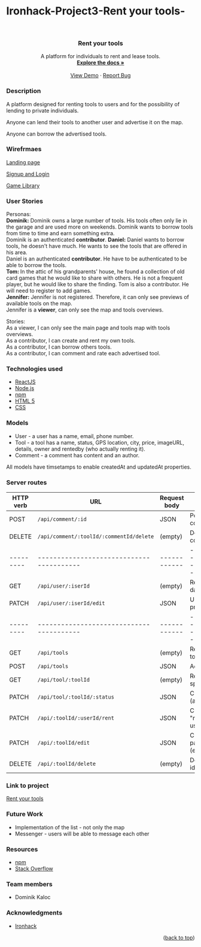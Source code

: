 # Ironhack-Project3-Rent your tools-
<div id="top"></div>
<!-- PROJECT LOGO -->
<br />
<div align="center">
 <!-- <a href="https://github.com/DomKal11/Project2-cardspedia/">
    <img src="main/Assets/Images/Others/our_host.png" alt="Logo" width="80" height="80"> -->
  </a>

<h3 align="center">Rent your tools</h3>

  <p align="center">
    A platform for individuals to rent and lease tools.
    <br />
    <a href="https://github.com/DomKal11/rent-your-tool-client"><strong>Explore the docs »</strong></a>
    <br />
    <br />
    <a href="https://rentyourtools.netlify.app/">View Demo</a>
    ·
    <a href="https://github.com/DomKal11/rent-your-tool-client/issues">Report Bug</a>
  </p>
</div>


<!-- ABOUT THE PROJECT -->
### Description 
 A platform designed for renting tools to users and for the possibility of lending to private individuals.

Anyone can lend their tools to another user and advertise it on the map.

Anyone can borrow the advertised tools.


<!-- WIREFRAMES -->
### Wirefrmaes 

[Landing page](/public/images/wireframes/Wireframe_Landing.png?raw=true "Landing Page")

[Signup and Login](/public/images/wireframes/Wireframe_SignupLogin.png?raw=true "Signup and Login")

[Game Library](/public/images/wireframes/Wireframe_GameLibrary.png?raw=true "Game Library")

<!--USER STORIES-->
### User Stories

Personas:<br />
<b>Dominik:</b> Dominik owns a large number of tools. His tools often only lie in the garage and are used more on weekends. Dominik wants to borrow tools from time to time and earn something extra.<br />
Dominik is an authenticated <b>contributor</b>.
<b>Daniel:</b> Daniel wants to borrow tools, he doesn't have much. He wants to see the tools that are offered in his area.<br />
Daniel is an authenticated <b>contributor</b>. He have to be authenticated to be able to borrow the tools.<br />
<b>Tom: </b> In the attic of his grandparents' house, he found a collection of old card games that he would like to share with others. He is not a frequent player, but he would like to share the finding.
Tom is also a contributor. He will need to register to add games.<br />
<b>Jennifer:</b> Jennifer is not registered. Therefore, it can only see previews of available tools on the map.<br />
Jennifer is a <b>viewer</b>, can only see the map and tools overviews.<br />

Stories:<br />
As a viewer, I can only see the main page and tools map with tools overviews.<br />
As a contributor, I can create and rent my own tools.<br />
As a contributor, I can borrow others tools.<br />
As a contributor, I can comment and rate each advertised tool.<br />

<!--TECHNOLOGIES USED-->
### Technologies used

* [ReactJS](https://reactjs.org/)
* [Node.js](https://nodejs.org/)
* [npm](https://www.npmjs.com/")
* [HTML 5](http://www.html5.com/)
* [CSS](https://www.w3schools.com/w3css/defaulT.asp)


<!--MODELS-->
### Models

* User - a user has a name, email, phone number. 
* Tool - a tool has a name, status, GPS location, city, price, imageURL, details, owner and rentedby (who actually renting it).
* Comment - a comment has content and an author.

All models have timsetamps to enable createdAt and updatedAt properties.


<!--SERVER ROUTES-->
### Server routes

| HTTP verb | URL                                      | Request body | Action                                 |
| --------- | ---------------------------------------- | ------------ | -------------------------------------- |
| POST      | `/api/comment/:id`                       | JSON         | Posting comment                        |
| DELETE    | `/api/comment/:toolId/:commentId/delete` | (empty)      | Deleting comment                       |
| --------- | ---------------------------------------- | ------------ | -------------------------------------- |
| GET       | `/api/user/:iserId`                      | (empty)      | Returns user data                      |
| PATCH     | `/api/user/:iserId/edit`                 | JSON         | Updating user profile                  |
| --------- | ---------------------------------------- | ------------ | -------------------------------------- |
| GET       | `/api/tools`                             | (empty)      | Returns all the tools                  |
| POST      | `/api/tools`                             | JSON         | Adds a new tool                        |
| GET       | `/api/tool/:toolId`                      | (empty)      | Returns the specified tool             |
| PATCH     | `/api/tool/:toolId/:status`              | JSON         | Changing status (available/rented      |
| PATCH     | `/api/:toolId/:userId/rent`              | JSON         | Changing "rentedby" to user who rented |
| PATCH     | `/api/:toolId/edit`                      | JSON         | Changing tool parameters (edit)        |
| DELETE    | `/api/:toolId/delete`                    | (empty)      | Deleting tool by id                    |

<!--Project Link-->
### Link to project
<a href="https://rentyourtools.netlify.app/">Rent your tools</a>


<!--Future Work-->

### Future Work
* Implementation of the list - not only the map
* Messenger - users will be able to message each other


<!--RESOURCES-->
### Resources
* <a href="https://www.npmjs.com/">npm</a>
* <a href="https://stackoverflow.com/">Stack Overflow</a>


<!--TEAM MEMBERS-->
### Team members
* Dominik Kaloc

<!-- ACKNOWLEDGMENTS -->
### Acknowledgments

* [Ironhack](https://www.ironhack.com/en)

<p align="right">(<a href="#top">back to top</a>)</p>

